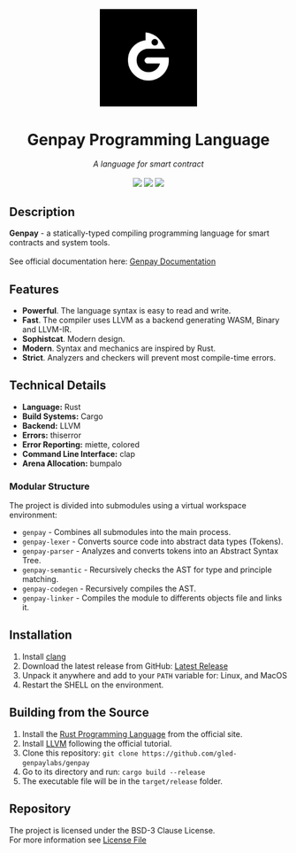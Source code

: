 [Latest Release]: https://github.com/gled-genpaylabs/genpay/releases/latest

<div align="center">
  <picture>
    <img src="https://github.com/gled-genpaylabs/genpay/blob/main/assets/GenPayLogo.png" width="35%" />
    
  </picture>

  <div>
    <h1>Genpay Programming Language</h1>
    <i>A language for smart contract</i>
  </div>
  <br/>
  <div>
    <a href="https://github.com/gled-genpaylabs/genpay/releases/latest"><img src="https://img.shields.io/badge/dynamic/toml?url=https%3A%2F%2Fraw.githubusercontent.com%gled-genpaylabs%2Fgenpay%2Frefs%2Fheads%2Fmaster%2FCargo.toml%3Fraw%3Dtrue&query=workspace.package.version&logo=hackthebox&logoColor=fff&label=version&color=%2319a63e" /></a>
    <a href="https://github.com/gled-genpaylabs/genpay" /><img src="https://img.shields.io/github/actions/workflow/status/gled-genpaylabs/genpay/test.yml?logo=speedtest&logoColor=fff&label=tests&color=19a63e" /></a>
    <a href="https://github.com/gled-genpaylabs/genpay/blob/master/LICENSE"><img src="https://img.shields.io/github/license/gled-genpaylabs/genpay?style=flat&color=%2319a63e&logo=opensourcehardware&logoColor=fff" /></a>
  </div>
</div>

## Description
**Genpay** - a statically-typed compiling programming language for smart contracts and system tools. <br><br>
See official documentation here: [Genpay Documentation](https://genpay-site.vercel.app/)

##  Features
*  **Powerful**. The language syntax is easy to read and write.
*  **Fast**. The compiler uses LLVM as a backend generating WASM, Binary and LLVM-IR.
*  **Sophistcat**. Modern design.
*  **Modern**. Syntax and mechanics are inspired by Rust.
*  **Strict**. Analyzers and checkers will prevent most compile-time errors.
  
## Technical Details
- **Language:** Rust
- **Build Systems:** Cargo
- **Backend:** LLVM
- **Errors:** thiserror
- **Error Reporting:** miette, colored
- **Command Line Interface:** clap
- **Arena Allocation:** bumpalo

### Modular Structure
The project is divided into submodules using a virtual workspace environment:
- `genpay` - Combines all submodules into the main process.
- `genpay-lexer` - Converts source code into abstract data types (Tokens).
- `genpay-parser` - Analyzes and converts tokens into an Abstract Syntax Tree.
- `genpay-semantic` - Recursively checks the AST for type and principle matching.
- `genpay-codegen` - Recursively compiles the AST.
- `genpay-linker` -  Compiles the module to differents objects file and links it.

## Installation
1. Install [clang](https://clang.llvm.org/)
2. Download the latest release from GitHub: [Latest Release]
3. Unpack it anywhere and add to your `PATH` variable for: Linux, and MacOS
4. Restart the SHELL  on the environment.

## Building from the Source
1. Install the [Rust Programming Language](https://www.rust-lang.org/) from the official site.
2. Install [LLVM](https://www.llvm.org/docs/GettingStarted.html) following the official tutorial.
3. Clone this repository: `git clone https://github.com/gled-genpaylabs/genpay`
4. Go to its directory and run: `cargo build --release`
5. The executable file will be in the `target/release` folder.

## Repository
The project is licensed under the BSD-3 Clause License. <br>
For more information see [License File](https://github.com/gled-genpaylabs/genpay/blob/master/LICENSE) <br/>
